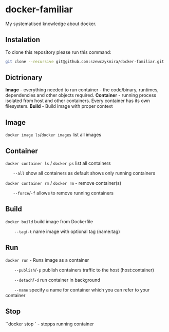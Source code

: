 # docker-familiar
My systematised knowledge about docker.

## Instalation
To clone this repository please run this command:
```sh
git clone --recursive git@github.com:szewczykmira/docker-familiar.git
```


## Dictrionary

__Image__ - everything needed to run container - the code/binary, runtimes, dependencies and other objects required.
__Container__ - running process isolated from host and other containers. Every container has its own filesystem.
__Build__ - Build image with proper context

## Image
`docker image ls`/`docker images` list all images


## Container
`docker container ls` / `docker ps` list all containers

&nbsp;&nbsp;&nbsp;&nbsp;&nbsp;&nbsp;`--all` show all containers as default shows only running containers

`docker container rm` / `docker rm` - remove container(s)

&nbsp;&nbsp;&nbsp;&nbsp;&nbsp;&nbsp;`--force`/`-f` allows to remove running containers

## Build
`docker build` build image from Dockerfile

&nbsp;&nbsp;&nbsp;&nbsp;&nbsp;&nbsp; `--tag`/`-t` name image with optional tag (name:tag)

## Run
`docker run` - Runs image as a container

&nbsp;&nbsp;&nbsp;&nbsp;&nbsp;&nbsp; `--publish`/`-p` publish containers traffic to the host (host:container)

&nbsp;&nbsp;&nbsp;&nbsp;&nbsp;&nbsp; `--detach`/`-d` run container in background

&nbsp;&nbsp;&nbsp;&nbsp;&nbsp;&nbsp; `--name` specify a name for container which you can refer to your container

## Stop
``docker stop <name>` - stopps running container